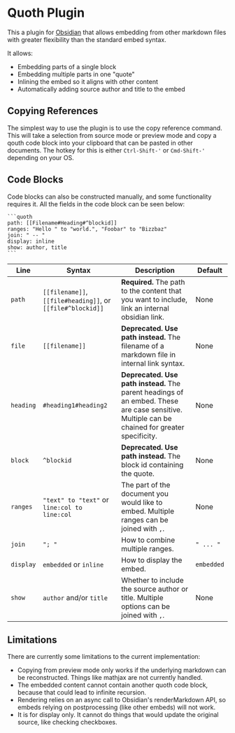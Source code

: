 # Quoth Plugin

This a plugin for [Obsidian](https://obsidian.md)
that allows embedding from other markdown files
with greater flexibility than the standard embed syntax.

It allows:

- Embedding parts of a single block
- Embedding multiple parts in one "quote"
- Inlining the embed so it aligns with other content
- Automatically adding source author and title to the embed

## Copying References

The simplest way to use the plugin is to use the copy reference command.
This will take a selection from source mode or preview mode
and copy a qouth code block into your clipboard
that can be pasted in other documents.
The hotkey for this is either `Ctrl-Shift-'` or `Cmd-Shift-'` depending on your OS.

## Code Blocks

Code blocks can also be constructed manually, and some functionality requires it.
All the fields in the code block can be seen below:

    ```quoth
    path: [[Filename#Heading#^blockid]]
    ranges: "Hello " to "world.", "Foobar" to "Bizzbaz"
    join: " -- "
    display: inline
    show: author, title
    ```

| Line      | Syntax                                                     | Description                                                                                                                                   | Default    |
| --------- | ---------------------------------------------------------- | --------------------------------------------------------------------------------------------------------------------------------------------- | ---------- |
| `path`    | `[[filename]]`, `[[file#heading]]`, or `[[file#^blockid]]` | **Required.** The path to the content that you want to include, link an internal obsidian link.                                               | None       |
| `file`    | `[[filename]]`                                             | **Deprecated. Use path instead.** The filename of a markdown file in internal link syntax.                                                    | None       |
| `heading` | `#heading1#heading2`                                       | **Deprecated. Use path instead.** The parent headings of an embed. These are case sensitive. Multiple can be chained for greater specificity. | None       |
| `block`   | `^blockid`                                                 | **Deprecated. Use path instead.** The block id containing the quote.                                                                          | None       |
| `ranges`  | `"text" to "text"` or `line:col to line:col`               | The part of the document you would like to embed. Multiple ranges can be joined with `,`.                                                     | None       |
| `join`    | `"; "`                                                     | How to combine multiple ranges.                                                                                                               | `" ... "`  |
| `display` | `embedded` or `inline`                                     | How to display the embed.                                                                                                                     | `embedded` |
| `show`    | `author` and/or `title`                                    | Whether to include the source author or title. Multiple options can be joined with `,`.                                                       | None       |

## Limitations

There are currently some limitations to the current implementation:

- Copying from preview mode only works if the underlying markdown can be
  reconstructed.
  Things like mathjax are not currently handled.
- The embedded content cannot contain another quoth code block,
  because that could lead to infinite recursion.
- Rendering relies on an async call to Obsidian's renderMarkdown API,
  so embeds relying on postprocessing (like other embeds) will not work.
- It is for display only. It cannot do things that would update the
  original source, like checking checkboxes.
